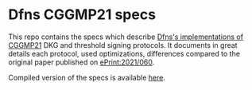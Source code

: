 # Dfns CGGMP21 specs

This repo contains the specs which describe [Dfns's implementations of CGGMP21][dfns-cggmp21]
DKG and threshold signing protocols. It documents in great details each protocol,
used optimizations, differences compared to the original paper published on 
[ePrint:2021/060](https://eprint.iacr.org/2021/060).

Compiled version of the specs is available [here](https://dfns.github.io/cggmp21-specs/cggmp21-specs.pdf).

[dfns-cggmp21]: https://github.com/dfns/cggmp21/
